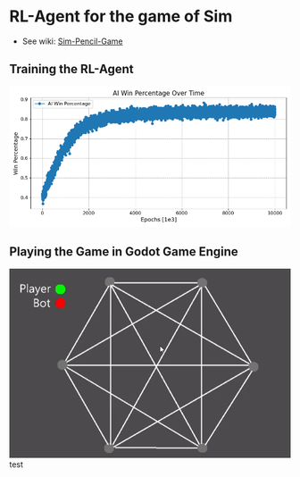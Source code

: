 # RL-Agent for the game of Sim

- See wiki: [Sim-Pencil-Game](https://en.wikipedia.org/wiki/Sim_(pencil_game))

## Training the RL-Agent 

<img src="python/win_percentages.png" alt="winrate-over_epoch" width="600"/>

## Playing the Game in Godot Game Engine

![game](images/sim.gif)
test
